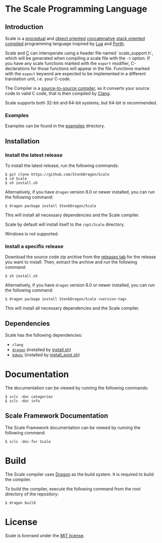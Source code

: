 # The Scale Programming Language
## Introduction
  Scale is a [procedual](https://en.wikipedia.org/wiki/Procedural_programming) and [object oriented](https://en.wikipedia.org/wiki/Object-oriented_programming) [concatenative](https://en.wikipedia.org/wiki/Concatenative_programming) [stack oriented](https://en.wikipedia.org/wiki/Stack-oriented_programming) [compiled](https://en.wikipedia.org/wiki/Compiler) programming language inspired by [Lua](https://www.lua.org/) and [Porth](https://gitlab.com/tsoding/porth).

  Scale and [C](https://en.wikipedia.org/wiki/C_(programming_language)) can interoperate using a header file named `scale_support.h`, which will be generated when compiling a scale file with the `-t` option. If you have any scale functions marked with the `export` modifier, C-declarations for those functions will appear in the file. Functions marked with the `expect` keyword are expected to be implemented in a different translation unit, i.e. your C-code.

  The Compiler is a [source-to-source compiler](https://en.wikipedia.org/wiki/Source-to-source_compiler), as it converts your source code to valid C code, that is then compiled by [Clang](https://en.wikipedia.org/wiki/Clang).

  Scale supports both 32-bit and 64-bit systems, but 64-bit is recommended.

### Examples

  Examples can be found in the [examples](./examples) directory.

## Installation
### Install the latest release
To install the latest release, run the following commands:
```shell
$ git clone https://github.com/StonkDragon/Scale
$ cd Scale
$ sh install.sh
```
Alternatively, if you have `dragon` version 6.0 or newer installed, you can run the following command:
```shell
$ dragon package install StonkDragon/Scale
```

This will install all necessary dependencies and the Scale compiler.

Scale by default will install itself to the `/opt/Scale` directory.

Windows is not supported.

### Install a specific release
Download the source code zip archive from the [releases tab](https://github.com/StonkDragon/Scale/releases) for the release you want to install. Then, extract the archive and run the following command:
```shell
$ sh install.sh
```

Alternatively, if you have `dragon` version 6.0 or newer installed, you can run the following command:
```shell
$ dragon package install StonkDragon/Scale <version-tag>
```

This will install all necessary dependencies and the Scale compiler.

## Dependencies
Scale has the following dependencies:

- `clang`
- [`dragon`](https://github.com/StonkDragon/Dragon) (installed by [install.sh](./install.sh))
- [`bdwgc`](https://github.com/ivmai/bdwgc) (installed by [install_post.sh](./install_post.sh))

# Documentation

The documentation can be viewed by running the following commands:
```shell
$ sclc -doc categories
$ sclc -doc info
```

## Scale Framework Documentation

The Scale Framework documentation can be viewed by running the following command:
```shell
$ sclc -doc-for Scale
```

# Build

  The Scale compiler uses [Dragon](https://github.com/StonkDragon/Dragon) as the build system. It is required to build the compiler.

  To build the compiler, execute the following command from the root directory of the repository:

```shell
$ dragon build
```

# License

  Scale is licensed under the [MIT license](./LICENSE).
